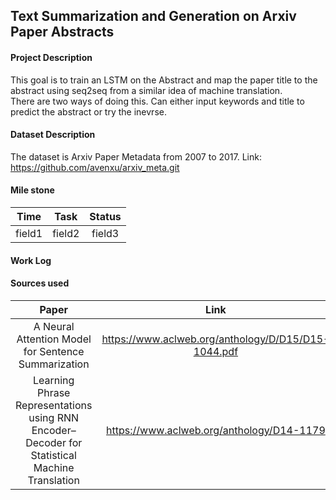 ## Text Summarization and Generation on Arxiv Paper Abstracts

#### Project Description
This goal is to train an LSTM on the Abstract and map the paper title to the abstract using seq2seq from a similar idea of machine translation.  
There are two ways of doing this. Can either input keywords and title to predict the abstract or try the inevrse.

#### Dataset Description
The dataset is Arxiv Paper Metadata from 2007 to 2017. 
Link: https://github.com/avenxu/arxiv_meta.git


#### Mile stone
| Time      |     Task  |   Status   |
| :--------: | :--------:| :------:     |
| field1      |   field2  |  field3      |



#### Work Log



#### Sources used
| Paper       |     Link |  
| :--------: | :--------:|
| A Neural Attention Model for Sentence Summarization    |   https://www.aclweb.org/anthology/D/D15/D15-1044.pdf | 
|Learning Phrase Representations using RNN Encoder–Decoder for Statistical Machine Translation|https://www.aclweb.org/anthology/D14-1179| 
